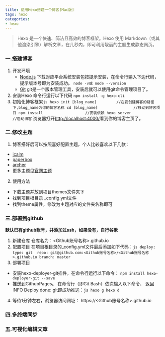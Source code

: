 ```yaml
---
title: 使用Hexo搭建一个博客[Mac版]
tags: hexo
categories: 
- hexo
---
```


> Hexo 是一个快速、简洁且高效的博客框架。Hexo 使用 Markdown（或其他渲染引擎）解析文章，在几秒内，即可利用靓丽的主题生成静态网页。
<!--more-->
### 一.搭建博客
1. 开发环境
   * [Node.js](https://nodejs.org/en/)   下载对应平台系统安装包按提示安装，在命令行输入下边代码，提示版本号即为安装成功。
    `node -v或 node --version`
   * [Git](https://git-scm.com/download)   git是一个版本管理工具，安装后就可以使用git命令管理项目了。
2. 安装Hexo
  命令行运行以下代码
  `npm install -g hexo-cli`
3. 初始化博客框架```js
  hexo init [blog_name]         //在要创建博客的路径下,blog_name为你的博客名称
  cd [blog_name]                //移动到博客项目
  npm install                   //安装依赖
  hexo server                   //启动博客```
  浏览器打开[http://localhost:4000/](http://localhost:4000/)看到你的博客主页了。

### 二.修改主题
1. 博客搭好后可以按照喜好配置主题，个人比较喜欢以下几款：
  * [icalm](git@github.com:nameoverflow/hexo-theme-icalm.git) 
  * [paperbox](git@github.com:sun11hexo-theme-paperbox.git) 
  * [archer](git@github.com:fi3ework/hexo-theme-archer.git)
  * 更多主题见[官网主题](https://hexo.io/themes/)
2. 使用方法
  * 下载主题并放到项目themes文件夹下
  * 找到项目根目录 _config.yml文件
  * 找到theme属性，修改为主题对应的文件夹名称即可

### 三.部署到github
**默认已有github账号，并添加过ssh，如果没有，自行谷歌**
1. 新建仓库
  仓库名为：<Github账号名称>.github.io
2. 配置项目
  在项目根目录的_config.yml文件最后添加如下代码：```js
  deploy:
  type: git 
  repo: git@github.com:<Github账号名称>/<Github账号名称>.github.io
  branch: master```
3. 部署项目
  * 安装hexo-deployer-git插件，在命令行运行以下命令：
  `npm install hexo-deployer-git --save`
  * 推送到GithubPages。
  在命令行（即Git Bash）依次输入以下命令， 返回INFO Deploy done: git即成功推送：```js
  hexo g
  hexo d```
4. 等待1分钟左右，浏览器访问网址： https://<Github账号名称>.github.io

### 四.多终端同步

### 五.可视化编辑文章
